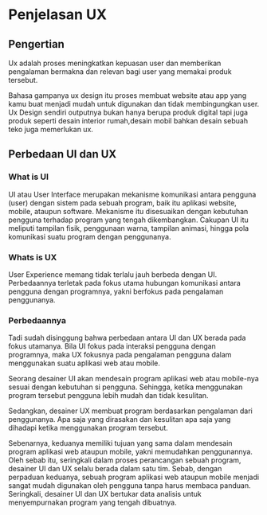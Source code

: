 # Penjelasan UX

## Pengertian

Ux adalah proses meningkatkan kepuasan user dan memberikan pengalaman bermakna dan relevan bagi user yang memakai produk tersebut.

Bahasa gampanya ux design itu proses membuat website atau app yang kamu buat menjadi mudah untuk digunakan dan tidak membingungkan user. Ux Design sendiri outputnya bukan hanya berupa produk digital tapi juga produk seperti desain interior rumah,desain mobil bahkan desain sebuah teko juga memerlukan ux.

## Perbedaan UI dan UX

### What is UI

UI atau User Interface merupakan mekanisme komunikasi antara pengguna (user) dengan sistem pada sebuah program, baik itu aplikasi website, mobile, ataupun software. Mekanisme itu disesuaikan dengan kebutuhan pengguna terhadap program yang tengah dikembangkan. Cakupan UI itu meliputi tampilan fisik, penggunaan warna, tampilan animasi, hingga pola komunikasi suatu program dengan penggunanya.

### Whats is UX

User Experience memang tidak terlalu jauh berbeda dengan UI. Perbedaannya terletak pada fokus utama hubungan komunikasi antara pengguna dengan programnya, yakni berfokus pada pengalaman penggunanya.

### Perbedaannya

Tadi sudah disinggung bahwa perbedaan antara UI dan UX berada pada fokus utamanya. Bila UI fokus pada interaksi pengguna dengan programnya, maka UX fokusnya pada pengalaman pengguna dalam menggunakan suatu aplikasi web atau mobile.

Seorang desainer UI akan mendesain program aplikasi web atau mobile-nya sesuai dengan kebutuhan si pengguna. Sehingga, ketika menggunakan program tersebut pengguna lebih mudah dan tidak kesulitan.

Sedangkan, desainer UX membuat program berdasarkan pengalaman dari penggunanya. Apa saja yang dirasakan dan kesulitan apa saja yang dihadapi ketika menggunakan program tersebut.

Sebenarnya, keduanya memiliki tujuan yang sama dalam mendesain program aplikasi web ataupun mobile, yakni memudahkan penggunannya. Oleh sebab itu, seringkali dalam proses perancangan sebuah program, desainer UI dan UX selalu berada dalam satu tim. Sebab, dengan perpaduan keduanya, sebuah program aplikasi web ataupun mobile menjadi sangat mudah digunakan oleh pengguna tanpa harus membaca panduan. Seringkali, desainer UI dan UX bertukar data analisis untuk menyempurnakan program yang tengah dibuatnya.
